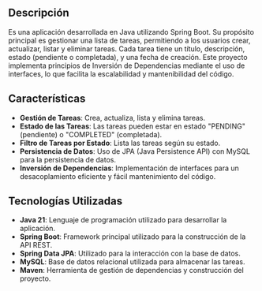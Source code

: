 
## Descripción

Es una aplicación desarrollada en Java utilizando Spring Boot. Su propósito principal es gestionar una lista de tareas, permitiendo a los usuarios crear, actualizar, listar y eliminar tareas. Cada tarea tiene un título, descripción, estado (pendiente o completada), y una fecha de creación. Este proyecto implementa principios de Inversión de Dependencias mediante el uso de interfaces, lo que facilita la escalabilidad y mantenibilidad del código.

## Características

- **Gestión de Tareas**: Crea, actualiza, lista y elimina tareas.
- **Estado de las Tareas**: Las tareas pueden estar en estado "PENDING" (pendiente) o "COMPLETED" (completada).
- **Filtro de Tareas por Estado**: Lista las tareas según su estado.
- **Persistencia de Datos**: Uso de JPA (Java Persistence API) con MySQL para la persistencia de datos.
- **Inversión de Dependencias**: Implementación de interfaces para un desacoplamiento eficiente y fácil mantenimiento del código.

## Tecnologías Utilizadas

- **Java 21**: Lenguaje de programación utilizado para desarrollar la aplicación.
- **Spring Boot**: Framework principal utilizado para la construcción de la API REST.
- **Spring Data JPA**: Utilizado para la interacción con la base de datos.
- **MySQL**: Base de datos relacional utilizada para almacenar las tareas.
- **Maven**: Herramienta de gestión de dependencias y construcción del proyecto.
